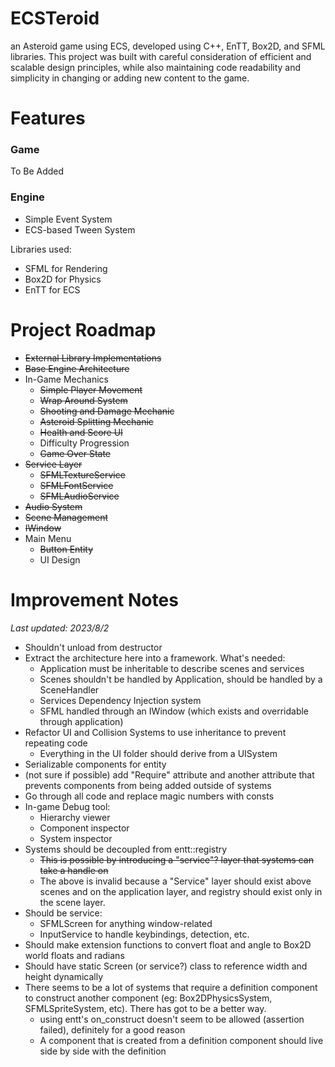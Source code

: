 # ECSTeroid
an Asteroid game using ECS, developed using C++, EnTT, Box2D, and SFML libraries. This project was built with careful consideration of efficient and scalable design principles, while also maintaining code readability and simplicity in changing or adding new content to the game.

# Features
### Game
To Be Added

### Engine
- Simple Event System
- ECS-based Tween System

Libraries used:
- SFML for Rendering
- Box2D for Physics
- EnTT for ECS

# Project Roadmap
- ~~External Library Implementations~~
- ~~Base Engine Architecture~~
- In-Game Mechanics
  - ~~Simple Player Movement~~
  - ~~Wrap Around System~~
  - ~~Shooting and Damage Mechanic~~
  - ~~Asteroid Splitting Mechanic~~
  - ~~Health and Score UI~~
  - Difficulty Progression
  - ~~Game Over State~~
- ~~Service Layer~~
  - ~~SFMLTextureService~~
  - ~~SFMLFontService~~
  - ~~SFMLAudioService~~
- ~~Audio System~~
- ~~Scene Management~~
- ~~IWindow~~
- Main Menu
  - ~~Button Entity~~
  - UI Design

# Improvement Notes
_Last updated: 2023/8/2_
- Shouldn't unload from destructor
- Extract the architecture here into a framework. What's needed:
  - Application must be inheritable to describe scenes and services
  - Scenes shouldn't be handled by Application, should be handled by a SceneHandler
  - Services Dependency Injection system
  - SFML handled through an IWindow (which exists and overridable through application)
- Refactor UI and Collision Systems to use inheritance to prevent repeating code
  - Everything in the UI folder should derive from a UISystem
- Serializable components for entity
- (not sure if possible) add "Require" attribute and another attribute that prevents components from being added outside of systems
- Go through all code and replace magic numbers with consts
- In-game Debug tool:
  - Hierarchy viewer
  - Component inspector
  - System inspector
- Systems should be decoupled from entt::registry
  - ~~This is possible by introducing a "service"? layer that systems can take a handle on~~ 
  - The above is invalid because a "Service" layer should exist above scenes and on the application layer, and registry should exist only in the scene layer.
- Should be service:
  - SFMLScreen for anything window-related
  - InputService to handle keybindings, detection, etc.
- Should make extension functions to convert float and angle to Box2D world floats and radians
- Should have static Screen (or service?) class to reference width and height dynamically
- There seems to be a lot of systems that require a definition component to construct another component (eg: Box2DPhysicsSystem, SFMLSpriteSystem, etc). There has got to be a better way.
  - using entt's on_construct doesn't seem to be allowed (assertion failed), definitely for a good reason
  - A component that is created from a definition component should live side by side with the definition